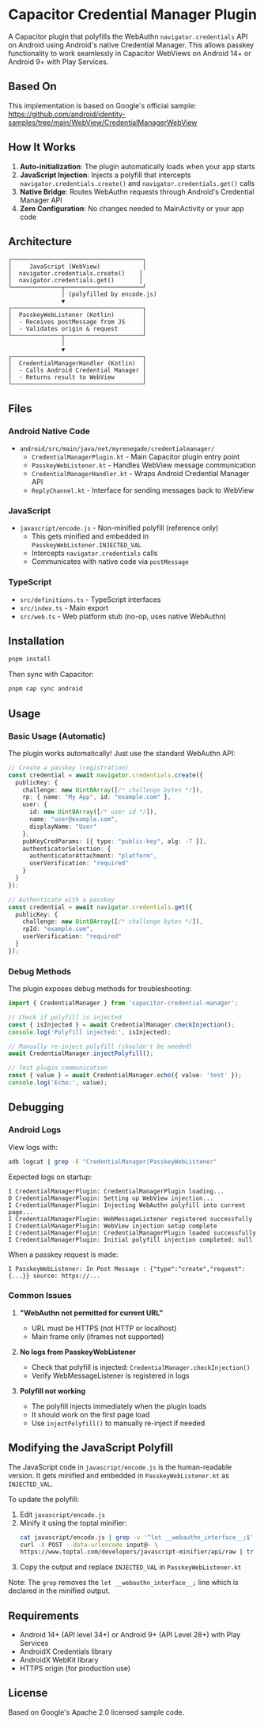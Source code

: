 # Capacitor Credential Manager Plugin

A Capacitor plugin that polyfills the WebAuthn `navigator.credentials` API on Android using Android's native Credential Manager. This allows passkey functionality to work seamlessly in Capacitor WebViews on Android 14+ or Android 9+ with Play Services.

## Based On

This implementation is based on Google's official sample:
https://github.com/android/identity-samples/tree/main/WebView/CredentialManagerWebView

## How It Works

1. **Auto-initialization**: The plugin automatically loads when your app starts
2. **JavaScript Injection**: Injects a polyfill that intercepts `navigator.credentials.create()` and `navigator.credentials.get()` calls
3. **Native Bridge**: Routes WebAuthn requests through Android's Credential Manager API
4. **Zero Configuration**: No changes needed to MainActivity or your app code

## Architecture

```
┌─────────────────────────────────────┐
│     JavaScript (WebView)            │
│  navigator.credentials.create()    │
│  navigator.credentials.get()       │
└──────────────┬──────────────────────┘
               │ (polyfilled by encode.js)
               ▼
┌─────────────────────────────────────┐
│  PasskeyWebListener (Kotlin)        │
│  - Receives postMessage from JS     │
│  - Validates origin & request       │
└──────────────┬──────────────────────┘
               │
               ▼
┌─────────────────────────────────────┐
│  CredentialManagerHandler (Kotlin)  │
│  - Calls Android Credential Manager │
│  - Returns result to WebView        │
└─────────────────────────────────────┘
```

## Files

### Android Native Code
- `android/src/main/java/net/myrenegade/credentialmanager/`
  - `CredentialManagerPlugin.kt` - Main Capacitor plugin entry point
  - `PasskeyWebListener.kt` - Handles WebView message communication
  - `CredentialManagerHandler.kt` - Wraps Android Credential Manager API
  - `ReplyChannel.kt` - Interface for sending messages back to WebView

### JavaScript
- `javascript/encode.js` - Non-minified polyfill (reference only)
  - This gets minified and embedded in `PasskeyWebListener.INJECTED_VAL`
  - Intercepts `navigator.credentials` calls
  - Communicates with native code via `postMessage`

### TypeScript
- `src/definitions.ts` - TypeScript interfaces
- `src/index.ts` - Main export
- `src/web.ts` - Web platform stub (no-op, uses native WebAuthn)

## Installation

```bash
pnpm install
```

Then sync with Capacitor:

```bash
pnpm cap sync android
```

## Usage

### Basic Usage (Automatic)

The plugin works automatically! Just use the standard WebAuthn API:

```typescript
// Create a passkey (registration)
const credential = await navigator.credentials.create({
  publicKey: {
    challenge: new Uint8Array([/* challenge bytes */]),
    rp: { name: "My App", id: "example.com" },
    user: {
      id: new Uint8Array([/* user id */]),
      name: "user@example.com",
      displayName: "User"
    },
    pubKeyCredParams: [{ type: "public-key", alg: -7 }],
    authenticatorSelection: {
      authenticatorAttachment: "platform",
      userVerification: "required"
    }
  }
});

// Authenticate with a passkey
const credential = await navigator.credentials.get({
  publicKey: {
    challenge: new Uint8Array([/* challenge bytes */]),
    rpId: "example.com",
    userVerification: "required"
  }
});
```

### Debug Methods

The plugin exposes debug methods for troubleshooting:

```typescript
import { CredentialManager } from 'capacitor-credential-manager';

// Check if polyfill is injected
const { isInjected } = await CredentialManager.checkInjection();
console.log('Polyfill injected:', isInjected);

// Manually re-inject polyfill (shouldn't be needed)
await CredentialManager.injectPolyfill();

// Test plugin communication
const { value } = await CredentialManager.echo({ value: 'test' });
console.log('Echo:', value);
```

## Debugging

### Android Logs

View logs with:
```bash
adb logcat | grep -E "CredentialManager|PasskeyWebListener"
```

Expected logs on startup:
```
I CredentialManagerPlugin: CredentialManagerPlugin loading...
D CredentialManagerPlugin: Setting up WebView injection...
I CredentialManagerPlugin: Injecting WebAuthn polyfill into current page...
I CredentialManagerPlugin: WebMessageListener registered successfully
I CredentialManagerPlugin: WebView injection setup complete
I CredentialManagerPlugin: CredentialManagerPlugin loaded successfully
I CredentialManagerPlugin: Initial polyfill injection completed: null
```

When a passkey request is made:
```
I PasskeyWebListener: In Post Message : {"type":"create","request":{...}} source: https://...
```

### Common Issues

1. **"WebAuthn not permitted for current URL"**
   - URL must be HTTPS (not HTTP or localhost)
   - Main frame only (iframes not supported)

2. **No logs from PasskeyWebListener**
   - Check that polyfill is injected: `CredentialManager.checkInjection()`
   - Verify WebMessageListener is registered in logs

3. **Polyfill not working**
   - The polyfill injects immediately when the plugin loads
   - It should work on the first page load
   - Use `injectPolyfill()` to manually re-inject if needed

## Modifying the JavaScript Polyfill

The JavaScript code in `javascript/encode.js` is the human-readable version. It gets minified and embedded in `PasskeyWebListener.kt` as `INJECTED_VAL`.

To update the polyfill:

1. Edit `javascript/encode.js`
2. Minify it using the toptal minifier:
   ```bash
   cat javascript/encode.js | grep -v '^let __webauthn_interface__;$' | \
   curl -X POST --data-urlencode input@- \
   https://www.toptal.com/developers/javascript-minifier/api/raw | tr '"' "'"
   ```
3. Copy the output and replace `INJECTED_VAL` in `PasskeyWebListener.kt`

Note: The `grep` removes the `let __webauthn_interface__;` line which is declared in the minified output.

## Requirements

- Android 14+ (API level 34+) or Android 9+ (API Level 28+) with Play Services
- AndroidX Credentials library
- AndroidX WebKit library
- HTTPS origin (for production use)

## License

Based on Google's Apache 2.0 licensed sample code.
